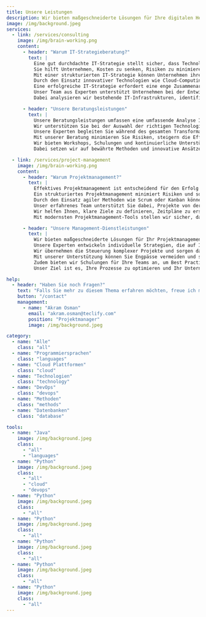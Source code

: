 ```yaml
---
title: Unsere Leistungen
description: Wir bieten maßgeschneiderte Lösungen für Ihre digitalen Herausforderungen.
image: /img/background.jpeg
services:
  - link: /services/consulting
    image: /img/brain-working.png
    content:
      - header: "Warum IT-Strategieberatung?"
        text: |
          Eine gut durchdachte IT-Strategie stellt sicher, dass Technologien effizient genutzt und langfristige Geschäftsziele unterstützt werden.
          Sie hilft Unternehmen, Kosten zu senken, Risiken zu minimieren und neue Marktchancen zu nutzen. 
          Mit einer strukturierten IT-Strategie können Unternehmen ihre digitalen Prozesse optimieren und ihre Wettbewerbsfähigkeit langfristig steigern.
          Durch den Einsatz innovativer Technologien wie Cloud-Computing, KI und Automatisierung lassen sich Geschäftsprozesse effizienter gestalten.
          Eine erfolgreiche IT-Strategie erfordert eine enge Zusammenarbeit zwischen IT- und Geschäftsteams, um sicherzustellen, dass die technologischen Lösungen den Unternehmenszielen entsprechen.
          Unser Team aus Experten unterstützt Unternehmen bei der Entwicklung und Umsetzung einer maßgeschneiderten IT-Strategie, die Wachstum und Effizienz fördert.
          Dabei analysieren wir bestehende IT-Infrastrukturen, identifizieren Verbesserungspotenziale und empfehlen innovative Technologien zur Optimierung Ihrer digitalen Prozesse.

      - header: "Unsere Beratungsleistungen"
        text: |
          Unsere Beratungsleistungen umfassen eine umfassende Analyse Ihrer aktuellen IT-Landschaft und die Entwicklung einer individuellen Strategie für Ihr Unternehmen.
          Wir unterstützen Sie bei der Auswahl der richtigen Technologien und helfen Ihnen, Ihre IT-Infrastruktur zu modernisieren.
          Unsere Experten begleiten Sie während des gesamten Transformationsprozesses und sorgen für eine reibungslose Implementierung neuer Systeme.
          Mit unserer Beratung minimieren Sie Risiken, steigern die Effizienz und nutzen moderne Technologien optimal für Ihren Geschäftserfolg.
          Wir bieten Workshops, Schulungen und kontinuierliche Unterstützung, um sicherzustellen, dass Ihre IT-Strategie langfristig erfolgreich bleibt.
          Dabei setzen wir auf bewährte Methoden und innovative Ansätze, um Ihr Unternehmen für die Zukunft zu rüsten.

  - link: /services/project-management
    image: /img/brain-working.png
    content:
      - header: "Warum Projektmanagement?"
        text: |
          Effektives Projektmanagement ist entscheidend für den Erfolg von Unternehmen, da es hilft, Ressourcen optimal zu nutzen und Projekte termingerecht abzuschließen.
          Ein strukturiertes Projektmanagement minimiert Risiken und sorgt dafür, dass alle Beteiligten klar definierte Rollen und Verantwortlichkeiten haben.
          Durch den Einsatz agiler Methoden wie Scrum oder Kanban können Unternehmen flexibel auf Veränderungen reagieren und Projekte effizient steuern.
          Unser erfahrenes Team unterstützt Sie dabei, Projekte von der Planungsphase bis zur Umsetzung erfolgreich zu begleiten.
          Wir helfen Ihnen, klare Ziele zu definieren, Zeitpläne zu erstellen und die Zusammenarbeit zwischen Teams zu verbessern.
          Mit modernsten Projektmanagement-Tools stellen wir sicher, dass Ihr Projekt reibungslos abläuft und alle Meilensteine erreicht werden.

      - header: "Unsere Management-Dienstleistungen"
        text: |
          Wir bieten maßgeschneiderte Lösungen für Ihr Projektmanagement, um Effizienz und Erfolg zu maximieren.
          Unsere Experten entwickeln individuelle Strategien, die auf Ihre spezifischen Anforderungen zugeschnitten sind.
          Wir übernehmen die Steuerung komplexer Projekte und sorgen dafür, dass Budgets und Zeitpläne eingehalten werden.
          Mit unserer Unterstützung können Sie Engpässe vermeiden und sicherstellen, dass Ihre Projekte termingerecht und innerhalb des Budgets abgeschlossen werden.
          Zudem bieten wir Schulungen für Ihre Teams an, um Best Practices im Projektmanagement nachhaltig in Ihrem Unternehmen zu verankern.
          Unser Ziel ist es, Ihre Prozesse zu optimieren und Ihr Unternehmen für zukünftige Herausforderungen bestmöglich aufzustellen.

help:
  - header: "Haben Sie noch Fragen?"
    text: "Falls Sie mehr zu diesem Thema erfahren möchten, freue ich mich über Ihre Kontaktaufnahme."
    button: "/contact"
    management:
      - name: "Akram Osman"
        email: "akram.osman@teclify.com"
        position: "Projektmanager"
        image: /img/background.jpeg

category:
  - name: "Alle"
    class: "all"
  - name: "Programmiersprachen"
    class: "languages"
  - name: "Cloud Plattformen"
    class: "cloud"
  - name: "Technologien"
    class: "technology"
  - name: "DevOps"
    class: "devops"
  - name: "Methoden"
    class: "methods"
  - name: "Datenbanken"
    class: "database"

tools:
  - name: "Java"
    image: /img/background.jpeg
    class: 
      - "all"
      - "languages"
  - name: "Python"
    image: /img/background.jpeg
    class: 
      - "all"
      - "cloud"
      - "devops"
  - name: "Python"
    image: /img/background.jpeg
    class: 
      - "all"
  - name: "Python"
    image: /img/background.jpeg
    class: 
      - "all"
  - name: "Python"
    image: /img/background.jpeg
    class: 
      - "all"
  - name: "Python"
    image: /img/background.jpeg
    class: 
      - "all"
  - name: "Python"
    image: /img/background.jpeg
    class: 
      - "all"
---
```

